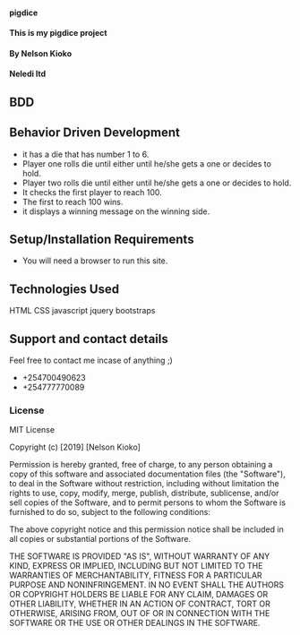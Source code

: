 #### pigdice
#### This is my pigdice project
#### By Nelson Kioko
#### Neledi ltd


## BDD
## Behavior Driven Development
* it has a die that has number 1 to 6.
* Player one rolls die until either until he/she gets a one or decides to hold.
* Player two rolls die until either until he/she gets a one or decides to hold.
* It checks the first player to reach 100.
* The first to reach 100 wins.
* it displays a winning message on the winning side.

## Setup/Installation Requirements
* You will need a browser to run this site.
## Technologies Used
HTML
CSS
javascript
jquery
bootstraps
## Support and contact details
Feel free to contact me incase of anything ;)

 * +254700490623
 * +254777770089

### License
MIT License

Copyright (c) [2019] [Nelson Kioko]

Permission is hereby granted, free of charge, to any person obtaining a copy
of this software and associated documentation files (the "Software"), to deal
in the Software without restriction, including without limitation the rights
to use, copy, modify, merge, publish, distribute, sublicense, and/or sell
copies of the Software, and to permit persons to whom the Software is
furnished to do so, subject to the following conditions:

The above copyright notice and this permission notice shall be included in all
copies or substantial portions of the Software.

THE SOFTWARE IS PROVIDED "AS IS", WITHOUT WARRANTY OF ANY KIND, EXPRESS OR
IMPLIED, INCLUDING BUT NOT LIMITED TO THE WARRANTIES OF MERCHANTABILITY,
FITNESS FOR A PARTICULAR PURPOSE AND NONINFRINGEMENT. IN NO EVENT SHALL THE
AUTHORS OR COPYRIGHT HOLDERS BE LIABLE FOR ANY CLAIM, DAMAGES OR OTHER
LIABILITY, WHETHER IN AN ACTION OF CONTRACT, TORT OR OTHERWISE, ARISING FROM,
OUT OF OR IN CONNECTION WITH THE SOFTWARE OR THE USE OR OTHER DEALINGS IN THE
SOFTWARE.
